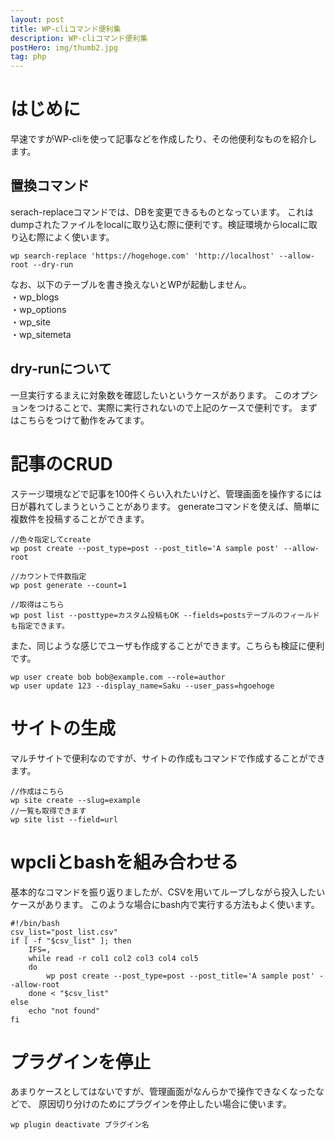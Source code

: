 ```yaml
---
layout: post
title: WP-cliコマンド便利集
description: WP-cliコマンド便利集
postHero: img/thumb2.jpg
tag: php
---
```


# はじめに
早速ですがWP-cliを使って記事などを作成したり、その他便利なものを紹介します。



## 置換コマンド
serach-replaceコマンドでは、DBを変更できるものとなっています。
これはdumpされたファイルをlocalに取り込む際に便利です。検証環境からlocalに取り込む際によく使います。

```
wp search-replace 'https://hogehoge.com' 'http://localhost' --allow-root --dry-run
```

なお、以下のテーブルを書き換えないとWPが起動しません。  
・wp_blogs  
・wp_options  
・wp_site  
・wp_sitemeta  

## dry-runについて
一旦実行するまえに対象数を確認したいというケースがあります。
このオプションをつけることで、実際に実行されないので上記のケースで便利です。
まずはこちらをつけて動作をみてます。


# 記事のCRUD

ステージ環境などで記事を100件くらい入れたいけど、管理画面を操作するには日が暮れてしまうということがあります。
generateコマンドを使えば、簡単に複数件を投稿することができます。

```
//色々指定してcreate
wp post create --post_type=post --post_title='A sample post' --allow-root

//カウントで件数指定
wp post generate --count=1

//取得はこちら
wp post list --posttype=カスタム投稿もOK --fields=postsテーブルのフィールドも指定できます。
```

また、同じような感じでユーザも作成することができます。こちらも検証に便利です。

```
wp user create bob bob@example.com --role=author
wp user update 123 --display_name=Saku --user_pass=hgoehoge
```

# サイトの生成
マルチサイトで便利なのですが、サイトの作成もコマンドで作成することができます。
```
//作成はこちら
wp site create --slug=example
//一覧も取得できます
wp site list --field=url
```

# wpcliとbashを組み合わせる
基本的なコマンドを振り返りましたが、CSVを用いてループしながら投入したいケースがあります。
このような場合にbash内で実行する方法もよく使います。

```
#!/bin/bash
csv_list="post_list.csv"
if [ -f "$csv_list" ]; then
    IFS=,
    while read -r col1 col2 col3 col4 col5
    do
        wp post create --post_type=post --post_title='A sample post' --allow-root
    done < "$csv_list"
else
    echo "not found"
fi
```


# プラグインを停止
あまりケースとしてはないですが、管理画面がなんらかで操作できなくなったなどで、
原因切り分けのためにプラグインを停止したい場合に使います。

```
wp plugin deactivate プラグイン名
```

